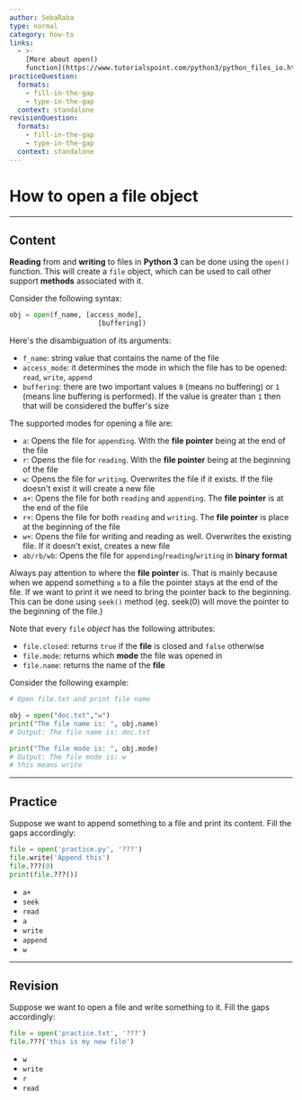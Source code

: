 ```yaml
---
author: SebaRaba
type: normal
category: how-to
links:
  - >-
    [More about open()
    function](https://www.tutorialspoint.com/python3/python_files_io.htm){website}
practiceQuestion:
  formats:
    - fill-in-the-gap
    - type-in-the-gap
  context: standalone
revisionQuestion:
  formats:
    - fill-in-the-gap
    - type-in-the-gap
  context: standalone
---
```


# How to open a file object


---

## Content

**Reading** from and **writing** to files in **Python 3** can be done using the `open()` function. This will create a `file` object, which can be used to call other support **methods** associated with it.

Consider the following syntax:

```python
obj = open(f_name, [access_mode],
                      [buffering])
```

Here's the disambiguation of its arguments:

- `f_name`: string value that contains the name of the file
- `access_mode`: it determines the mode in which the file has to be opened: `read`, `write`, `append`
- `buffering`: there are two important values `0` (means no buffering) or `1` (means line buffering is performed). If the value is greater than `1` then that will be considered the buffer's size

The supported modes for opening a file are:

- `a`: Opens the file for `appending`. With the **file pointer** being at the end of the file
- `r`: Opens the file for `reading`. With the **file pointer** being at the beginning of the file
- `w`: Opens the file for `writing`. Overwrites the file if it exists. If the file doesn't exist it will create a new file
- `a+`: Opens the file for both `reading` and `appending`. The **file pointer** is at the end of the file
- `r+`: Opens the file for both `reading` and `writing`. The **file pointer** is place at the beginning of the file
- `w+`: Opens the file for writing and reading as well. Overwrites the existing file. If it doesn't exist, creates a new file
- `ab/rb/wb`: Opens the file for `appending`/`reading`/`writing` in **binary format**

Always pay attention to where the **file pointer** is. That is mainly because when we append something `a` to a file the pointer stays at the end of the file. If we want to print it we need to bring the pointer back to the beginning. This can be done using `seek()` method (eg. seek(0) will move the pointer to the beginning of the file.)

Note that every `file` *object* has the following attributes:

- `file.closed`: returns `true` if the **file** is closed and `false` otherwise
- `file.mode`: returns which **mode** the file was opened in
- `file.name`: returns the name of the **file**

Consider the following example:

```python
# Open file.txt and print file name

obj = open("doc.txt","w")
print("The file name is: ", obj.name)
# Output: The file name is: doc.txt

print("The file mode is: ", obj.mode)
# Output: The file mode is: w
# this means write
```


---

## Practice

Suppose we want to append something to a file and print its content. Fill the gaps accordingly:

```python
file = open('practice.py', '???')
file.write('Append this')
file.???(0)
print(file.???())
```

- `a+`
- `seek`
- `read`
- `a`
- `write`
- `append`
- `w`


---

## Revision

Suppose we want to open a file and write something to it. Fill the gaps accordingly:

```python
file = open('practice.txt', '???')
file.???('this is my new file')
```

- `w`
- `write`
- `r`
- `read`
 
